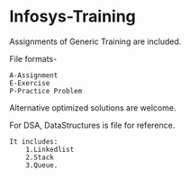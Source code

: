 # Infosys-Training

Assignments of Generic Training are included.

File formats-

    A-Assignment
    E-Exercise
    P-Practice Problem

Alternative optimized solutions are welcome.

For DSA, DataStructures is file for reference.

    It includes:
        1.Linkedlist
        2.Stack
        3.Queue.
